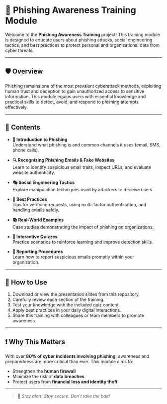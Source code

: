 # 📧 Phishing Awareness Training Module

Welcome to the **Phishing Awareness Training** project! This training module is designed to educate users about phishing attacks, social engineering tactics, and best practices to protect personal and organizational data from cyber threats.

---

## 🛡️ Overview

Phishing remains one of the most prevalent cyberattack methods, exploiting human trust and deception to gain unauthorized access to sensitive information. This module equips users with essential knowledge and practical skills to detect, avoid, and respond to phishing attempts effectively.

---

## 📂 Contents

- **📌 Introduction to Phishing**  
  Understand what phishing is and common channels it uses (email, SMS, phone calls).

- **🔍 Recognizing Phishing Emails & Fake Websites**  
  Learn to identify suspicious email traits, inspect URLs, and evaluate website authenticity.

- **🎭 Social Engineering Tactics**  
  Explore manipulation techniques used by attackers to deceive users.

- **🧠 Best Practices**  
  Tips for verifying requests, using multi-factor authentication, and handling emails safely.

- **📚 Real-World Examples**  
  Case studies demonstrating the impact of phishing on organizations.

- **📝 Interactive Quizzes**  
  Practice scenarios to reinforce learning and improve detection skills.

- **📨 Reporting Procedures**  
  Learn how to report suspicious emails promptly within your organization.

---

## 🚀 How to Use

1. Download or view the presentation slides from this repository.
2. Carefully review each section of the training.
3. Test your knowledge with the included quiz content.
4. Apply best practices in your daily digital interactions.
5. Share this training with colleagues or team members to promote awareness.

---

## ❗ Why This Matters

With over **80% of cyber incidents involving phishing**, awareness and preparedness are more critical than ever. This module aims to:

- Strengthen the **human firewall**
- Minimize the risk of **data breaches**
- Protect users from **financial loss and identity theft**

---

> 🧠 *Stay alert. Stay secure. Don’t take the bait!*

